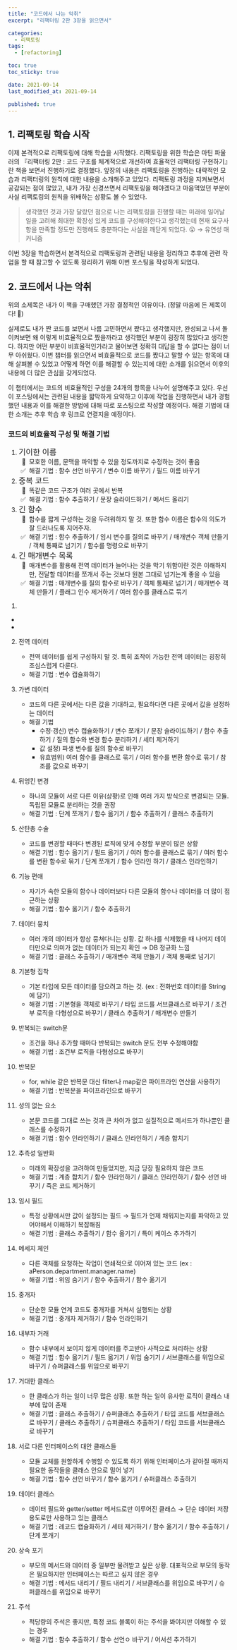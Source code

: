 ```yaml
---
title: "코드에서 나는 악취"
excerpt: "리팩터링 2판 3장을 읽으면서"

categories:
  - 리팩토링
tags:
  - [refactoring]

toc: true
toc_sticky: true

date: 2021-09-14
last_modified_at: 2021-09-14

published: true
---
```


## 1. 리팩토링 학습 시작

이제 본격적으로 리팩토링에 대해 학습을 시작했다. 리팩토링을 위한 학습은 마틴 파울러의 『리팩터링 2판 : 코드 구조를 체계적으로 개선하여 효율적인 리팩터링 구현하기』란 책을 보면서 진행하기로 결정했다. 앞장의 내용은 리팩토링을 진행하는 대략적인 모습과 리팩터링의 원칙에 대한 내용을 소개해주고 있었다.
리팩토링 과정을 지켜보면서 공감되는 점이 많았고, 내가 가장 신경쓰면서 리팩토링을 해야겠다고 마음먹었던 부분이 사실 리팩토링의 원칙을 위배하는 상황도 볼 수 있었다.

> 생각했던 것과 가장 달랐던 점으로 나는 리팩토링을 진행할 때는 미래에 일어날 일을 고려해 최대한 확장성 있게 코드를 구성해야한다고 생각했는데 현재 요구사항을
> 만족할 정도만 진행해도 충분하다는 사실을 깨닫게 되었다. 😮 → 유연성 매커니즘

이번 3장을 학습하면서 본격적으로 리팩토링과 관련된 내용을 정리하고 추후에 관련 작업을 할 때 참고할 수 있도록 정리하기 위해 이번 포스팅을 작성하게 되었다.

## 2. 코드에서 나는 악취

위의 소제목은 내가 이 책을 구매했던 가장 결정적인 이유이다. (정말 마음에 든 제목이다! 🥰)

실제로도 내가 짠 코드를 보면서 나름 고민하면서 짰다고 생각했지만, 완성되고 나서 돌이켜보면 왜 이렇게 비효율적으로 짰을까라고 생각했던 부분이 굉장히 많았다고 생각한다.
하지만 어떤 부분이 비효율적인가라고 물어보면 정확히 대답을 할 수 없다는 점이 너무 아쉬웠다.
이번 챕터를 읽으면서 비효율적으로 코드를 짰다고 말할 수 있는 항목에 대해 살펴볼 수 있었고 어떻게 하면 이를 해결할 수 있는지에 대한 소개를 읽으면서
이후의 내용에 더 많은 관심을 갖게되었다.

이 챕터에서는 코드의 비효율적인 구성을 24개의 항목을 나누어 설명해주고 있다.
우선 이 포스팅에서는 관련된 내용을 짧막하게 요약하고 이후에 작업을 진행하면서 내가 경험했던 내용과 이를 해결한 방법에 대해 따로 포스팅으로 작성할 예정이다.
해결 기법에 대한 소개는 추후 학습 후 링크로 연결지을 예정이다.

### 코드의 비효율적 구성 및 해결 기법

<ol>
    <li>
        <span style="font-size: 1.1rem">기이한 이름</span>
        <ul>
            <li style="list-style:'👀  ';">모호한 이름, 문맥을 파악할 수 있을 정도까지로 수정하는 것이 좋음</li>
            <li style="list-style:'✅  ';">해결 기법 : 함수 선언 바꾸기 / 변수 이름 바꾸기 / 필드 이름 바꾸기</li>
        </ul>
    </li>
    <li>
        <span style="font-size: 1.1rem">중복 코드</span>
        <ul>
            <li style="list-style:'👀  ';">똑같은 코드 구조가 여러 곳에서 반복</li>
            <li style="list-style:'✅  ';">해결 기법 : 함수 추출하기 / 문장 슬라이드하기 / 메서드 올리기</li>
        </ul>
    </li>
    <li>
        <span style="font-size: 1.1rem">긴 함수</span>
        <ul>
            <li style="list-style:'👀  ';">함수를 짧게 구성하는 것을 두려워하지 말 것. 또한 함수 이름은 함수의 의도가 잘 드러나도록 지어주자.</li>
            <li style="list-style:'✅  ';">해결 기법 : 함수 추출하기 / 임시 변수를 질의로 바꾸기 / 매개변수 객체 만들기 / 객체 통째로 넘기기 / 함수를 명령으로 바꾸기</li>
        </ul>
    </li>
    <li>
        <span style="font-size: 1.1rem">긴 매개변수 목록</span>
        <ul>
            <li style="list-style:'👀  ';">매개변수를 활용해 전역 데이터가 늘어나는 것을 막기 위함이란 것은 이해하지만, 전달할 데이터를 쪼개서 주는 것보다 원본 그대로 넘기는게 좋을 수 있음</li>
            <li style="list-style:'✅  ';">해결 기법 : 매개변수를 질의 함수로 바꾸기 / 객체 통째로 넘기기 / 매개변수 객체 만들기 / 플래그 인수 제거하기 / 여러 함수를 클래스로 묶기</li>
        </ul>
    </li>
</ol>

1. 

   -
   - 

2. 전역 데이터

   - 전역 데이터를 쉽게 구성하지 말 것. 특히 조작이 가능한 전역 데이터는 굉장히 조심스럽게 다룬다.
   - 해결 기법 : 변수 캡슐화하기

3. 가변 데이터

   - 코드의 다른 곳에서는 다른 값을 기대하고, 필요하다면 다른 곳에서 값을 설정하는 데이터
   - 해결 기법
     - 수정·갱신) 변수 캡슐화하기 / 변수 쪼개기 / 문장 슬라이드하기 / 함수 추출하기 / 질의 함수와 변경 함수 분리하기 / 세터 제거하기
     - 값 설정) 파생 변수를 질의 함수로 바꾸기
     - 유효범위) 여러 함수를 클래스로 묶기 / 여러 함수를 변환 함수로 묶기 / 참조를 값으로 바꾸기

4. 뒤엉킨 변경

   - 하나의 모듈이 서로 다른 이유(상황)로 인해 여러 가지 방식으로 변경되는 모듈. 독립된 모듈로 분리하는 것을 권장
   - 해결 기법 : 단계 쪼개기 / 함수 옮기기 / 함수 추출하기 / 클래스 추출하기

5. 산탄총 수술

   - 코드를 변경할 때마다 변경된 로직에 맞게 수정할 부분이 많은 상황
   - 해결 기법 : 함수 옮기기 / 필드 옮기기 / 여러 함수를 클래스로 묶기 / 여러 함수를 변환 함수로 묶기 / 단계 쪼개기 / 함수 인라인 하기 / 클래스 인라인하기

6. 기능 편애

   - 자기가 속한 모듈의 함수나 데이터보다 다른 모듈의 함수나 데이터를 더 많이 접근하는 상황
   - 해결 기법 : 함수 옮기기 / 함수 추출하기

7. 데이터 뭉치

   - 여러 개의 데이터가 항상 뭉쳐다니는 상황. 값 하나를 삭제했을 때 나머지 데이터만으로 의미가 없는 데이터가 되는지 확인 → DB 정규화 느낌
   - 해결 기법 : 클래스 추출하기 / 매개변수 객체 만들기 / 객체 통째로 넘기기

8.  기본형 집착

    - 기본 타입에 모든 데이터를 담으려고 하는 것. (ex : 전화번호 데이터를 String에 담기)
    - 해결 기법 : 기본형을 객체로 바꾸기 / 타입 코드를 서브클래스로 바꾸기 / 조건부 로직을 다형성으로 바꾸기 / 클래스 추출하기 / 매개변수 만들기

9.  반복되는 switch문

    - 조건을 하나 추가할 때마다 반복되는 switch 문도 전부 수정해야함
    - 해결 기법 : 조건부 로직을 다형성으로 바꾸기

10. 반복문

    - for, while 같은 반복문 대신 filter나 map같은 파이프라인 연산을 사용하기
    - 해결 기법 : 반복문을 파이프라인으로 바꾸기

11. 성의 없는 요소

    - 본문 코드를 그대로 쓰는 것과 큰 차이가 없고 실질적으로 메서드가 하나뿐인 클래스를 수정하기
    - 해결 기법 : 함수 인라인하기 / 클래스 인라인하기 / 계층 합치기

12. 추측성 일반화

    - 미래의 확장성을 고려하여 만들었지만, 지금 당장 필요하지 않은 코드
    - 해결 기법 : 계층 합치기 / 함수 인라인하기 / 클래스 인라인하기 / 함수 선언 바꾸기 / 죽은 코드 제거하기

13. 임시 필드

    - 특정 상황에서만 값이 설정되는 필드 → 필드가 언제 채워지는지를 파악하고 있어야해서 이해하기 복잡해짐
    - 해결 기법 : 클래스 추출하기 / 함수 옮기기 / 특이 케이스 추가하기

14. 메세지 체인

    - 다른 객체를 요청하는 작업이 연쇄적으로 이어져 있는 코드 (ex : aPerson.department.manager.name)
    - 해결 기법 : 위임 숨기기 / 함수 추출하기 / 함수 옮기기

15. 중개자

    - 단순한 모듈 연계 코드도 중개자를 거쳐서 실행되는 상황
    - 해결 기법 : 중개자 제거하기 / 함수 인라인하기

16. 내부자 거래

    - 함수 내부에서 보이지 않게 데이터를 주고받아 사적으로 처리하는 상황
    - 해결 기법 : 함수 옮기기 / 필드 옮기기 / 위임 숨기기 / 서브클래스를 위임으로 바꾸기 / 슈퍼클래스를 위임으로 바꾸기

17. 거대한 클래스

    - 한 클래스가 하는 일이 너무 많은 상황. 또한 하는 일이 유사한 로직이 클래스 내부에 많이 존재
    - 해결 기법 : 클래스 추출하기 / 슈퍼클래스 추출하기 / 타입 코드를 서브클래스로 바꾸기 / 클래스 추출하기 / 슈퍼클래스 추출하기 / 타입 코드를 서브클래스로 바꾸기

18. 서로 다른 인터페이스의 대안 클래스들

    - 모듈 교체를 원할하게 수행할 수 있도록 하기 위해 인터페이스가 같아질 때까지 필요한 동작들을 클래스 안으로 밀어 넣기
    - 해결 기법 : 함수 선언 바꾸기 / 함수 옮기기 / 슈퍼클래스 추출하기

19. 데이터 클래스

    - 데이터 필드와 getter/setter 메서드로만 이루어진 클래스 → 단순 데이터 저장 용도로만 사용하고 있는 클래스
    - 해결 기법 : 레코드 캡슐화하기 / 세터 제거하기 / 함수 옮기기 / 함수 추출하기 / 단계 쪼개기

20. 상속 포기

    - 부모의 메서드와 데이터 중 일부만 물려받고 싶은 상황. 대표적으로 부모의 동작은 필요하지만 인터페이스는 따르고 싶지 않은 경우
    - 해결 기법 : 메서드 내리기 / 필드 내리기 / 서브클래스를 위임으로 바꾸기 / 슈퍼클래스를 위임으로 바꾸기

21. 주석
    - 적당량의 주석은 좋지만, 특정 코드 블록이 하는 주석을 봐야지만 이해할 수 있는 경우
    - 해결 기법 : 함수 추출하기 / 함수 선언ㅇ 바꾸기 / 어서션 추가하기
